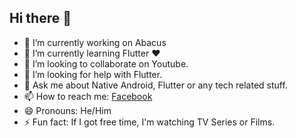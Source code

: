 ## Hi there 👋
<!--
**sandun-madushanka/sandun-madushanka** is a ✨ _special_ ✨ repository because its `README.md` (this file) appears on your GitHub profile.

Here are some ideas to get you started:

- 🔭 I’m currently working at Elegant Media
- 🌱 I’m currently learning ...
- 👯 I’m looking to collaborate on ...
- 🤔 I’m looking for help with ...
- 💬 Ask me about ...
- 📫 How to reach me: ...
- 😄 Pronouns: ...
- ⚡ Fun fact: ...
-->
- 🔭 I’m currently working on Abacus
- 🌱 I’m currently learning Flutter ❤️
- 👯 I’m looking to collaborate on Youtube.
- 🤔 I’m looking for help with Flutter.
- 💬 Ask me about Native Android, Flutter or any tech related stuff.
- 📫 How to reach me: [Facebook](https://www.facebook.com/sandun.dematagoda/)
- 😄 Pronouns: He/Him
- ⚡ Fun fact:  If I got free time, I'm watching TV Series or Films.
